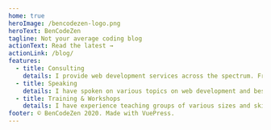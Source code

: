 ```yaml
---
home: true
heroImage: /bencodezen-logo.png
heroText: BenCodeZen
tagline: Not your average coding blog
actionText: Read the latest →
actionLink: /blog/
features:
  - title: Consulting
    details: I provide web development services across the spectrum. From taking design comps and creating a design system with modular & scalable CSS architecture to building single page applications with Vue.js.
  - title: Speaking
    details: I have spoken on various topics on web development and best practices. I'm always creating new topics as well, so please reach out if you'd like me to speak at your event!
  - title: Training & Workshops
    details: I have experience teaching groups of various sizes and skillsets. Whether it's Vue.js, CSS, or some other topic, I would love to share my knowledge with you and your group!
footer: © BenCodeZen 2020. Made with VuePress.
---
```

